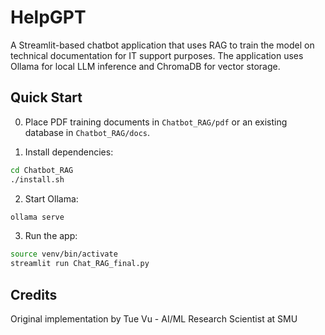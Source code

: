 # HelpGPT

A Streamlit-based chatbot application that uses RAG to train the model on technical documentation for IT support purposes. The application uses Ollama for local LLM inference and ChromaDB for vector storage.

## Quick Start

0. Place PDF training documents in ```Chatbot_RAG/pdf``` or an existing database in ```Chatbot_RAG/docs```.

1. Install dependencies:
```bash
cd Chatbot_RAG
./install.sh
```

2. Start Ollama:
```bash
ollama serve
```

3. Run the app:
```bash
source venv/bin/activate
streamlit run Chat_RAG_final.py
```

## Credits

Original implementation by Tue Vu - AI/ML Research Scientist at SMU
